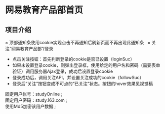 # 网易教育产品部首页  
## 项目介绍  
× 顶部通知条使用cookie实现点击不再通知后刷新页面不再出现此通知条  
× 关注“网易教育产品部”/登录
- 点击关注按钮：首先判断登录的cookie是否已设置（loginSuc）
- 如果未设置登录cookie，则弹出登录框，使用给定的用户名和密码（需要表单验证）调用服务器Ajax登录，成功后设置登录cookie
- 登录成功后，调用关注API，并设置关注成功的cookie（followSuc）
- 登录后“关注”按钮变成不可点的“已关注”状态。按钮的hover效果见视觉稿

固定用户帐号：studyOnline ;  
固定用户密码：study.163.com ;  
使用Md5加密该用户数据 ;  

